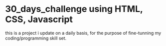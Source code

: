 # 30_days_challenge using HTML, CSS, Javascript
this is a project i update on a daily basis,
for the purpose of fine-tunning my coding/programming skill set.
